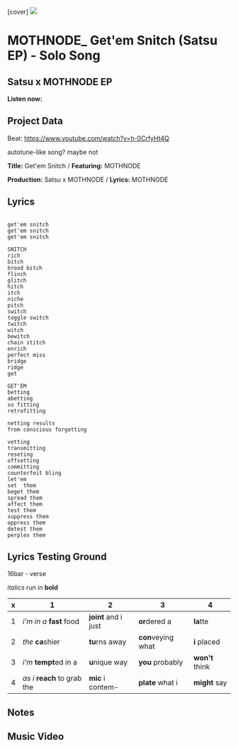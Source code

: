 [cover] ![](57175019_319474918741616_8502199518755923887_n.jpg)

# MOTHNODE_ Get'em Snitch (Satsu EP) - Solo Song
## Satsu x MOTHNODE EP

**Listen now:** 

## Project Data

Beat: https://www.youtube.com/watch?v=h-0CrfyHt4Q 

autotune-like song? maybe not

**Title:** Get'em Snitch / **Featuring:** MOTHNODE

**Production:** Satsu x MOTHNODE / **Lyrics:** MOTHNODE

## Lyrics

```

get'em snitch
get'em snitch
get'em snitch

SNITCH
rich
bitch
brood bitch
flinch
glitch
hitch
itch
niche
pitch
switch
toggle switch
twitch
witch
bewitch
chain stitch
enrich
perfect miss
bridge
ridge
get

GET'EM
betting
abetting
so fitting
retrofitting

netting results 
from conscious forgetting

vetting
transmitting
reseting
offsetting
committing
counterfeit bling
let'em
set  them
beget them
spread them
affect them
test them
suppress them
oppress them
detest them
perplex them

```

## Lyrics Testing Ground

16bar - verse

*italics* run in
**bold**

| x | 1 | 2 | 3 | 4 |
|---|---|---|---|---|
| 1 | *i'm in a* **fast** food | **joint** and i just  | **or**dered a  | **la**tte  |
| 2 | *the* **ca**shier | **tu**rns away  |  **con**veying what |  **i** placed |
| 3 | *i'm* **tempt**ed in a | **u**nique way  |  **you** probably |  **won't** think |
| 4 | *as i* **reach** to grab the |  **mic** i contem-  | **plate** what i | **might** say |

## Notes

## Music Video
